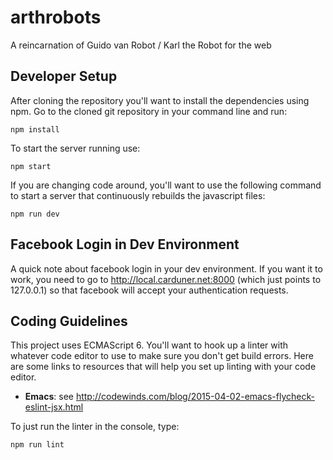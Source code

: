 arthrobots
==========

A reincarnation of Guido van Robot / Karl the Robot for the web

Developer Setup
---------------

After cloning the repository you'll want to install the dependencies using npm. Go to the cloned git repository in your command line and run:

    npm install

To start the server running use:

    npm start

If you are changing code around, you'll want to use the following command to
start a server that continuously rebuilds the javascript files:

    npm run dev

Facebook Login in Dev Environment
---------------------------------

A quick note about facebook login in your dev environment. If you want it to work, you need to go to http://local.carduner.net:8000 (which just points to 127.0.0.1) so that facebook will accept your authentication requests.

Coding Guidelines
-----------------

This project uses ECMAScript 6. You'll want to hook up a linter with whatever
code editor to use to make sure you don't get build errors. Here are some links
to resources that will help you set up linting with your code editor.

* **Emacs**: see http://codewinds.com/blog/2015-04-02-emacs-flycheck-eslint-jsx.html

To just run the linter in the console, type:

    npm run lint
